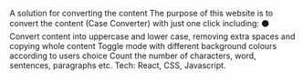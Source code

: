A solution for converting the content The purpose of this website is to convert the content (Case Converter) with just one click including: ⚫ Convert content into uppercase and lower case, removing extra spaces and copying whole content Toggle mode with different background colours according to users choice Count the number of characters, word, sentences, paragraphs etc. Tech: React, CSS, Javascript.
